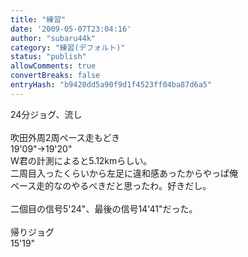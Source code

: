 ```yaml
---
title: "練習"
date: '2009-05-07T23:04:16'
author: "subaru44k"
category: "練習(デフォルト)"
status: "publish"
allowComments: true
convertBreaks: false
entryHash: "b9420dd5a90f9d1f4523ff04ba87d6a5"
---
```

24分ジョグ、流し<br>
<br>
吹田外周2周ペース走もどき<br>
19'09"→19'20"<br>
W君の計測によると5.12kmらしい。<br>
二周目入ったくらいから左足に違和感あったからやっぱ俺<br>
ペース走的なのやるべきだと思ったわ。好きだし。<br>
<br>
二個目の信号5'24"、最後の信号14'41"だった。<br>
<br>
帰りジョグ<br>
15'19"
